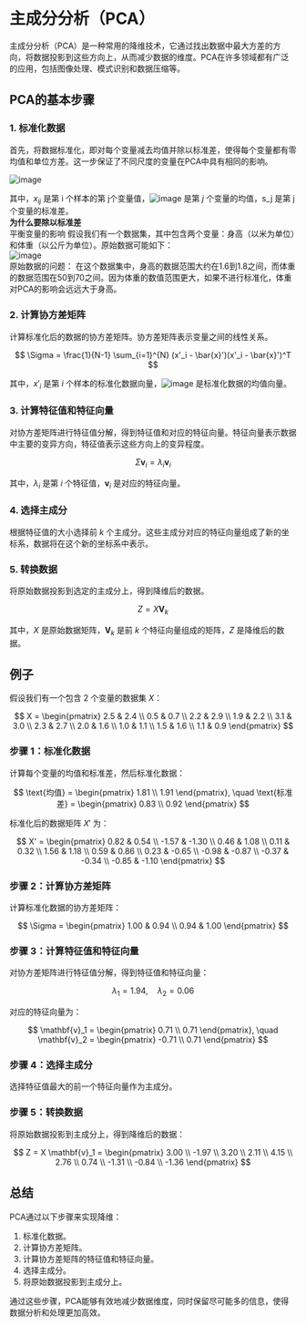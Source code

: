 # 主成分分析（PCA）

主成分分析（PCA）是一种常用的降维技术，它通过找出数据中最大方差的方向，将数据投影到这些方向上，从而减少数据的维度。PCA在许多领域都有广泛的应用，包括图像处理、模式识别和数据压缩等。

## PCA的基本步骤

### 1. 标准化数据
首先，将数据标准化，即对每个变量减去均值并除以标准差，使得每个变量都有零均值和单位方差。这一步保证了不同尺度的变量在PCA中具有相同的影响。

![image](https://github.com/BoBo1529707515/EEG-analyse/assets/145309276/0b7d6b98-e2ab-4585-aa13-f2c9f4fc7eaa)


其中，$x_{ij}$ 是第 i 个样本的第 j个变量值，![image](https://github.com/BoBo1529707515/EEG-analyse/assets/145309276/8d3762b7-61f6-464f-b4ca-a964d98d2e1e)
 是第 $j$ 个变量的均值，s_j 是第 j 个变量的标准差。  
**为什么要除以标准差**  
平衡变量的影响
假设我们有一个数据集，其中包含两个变量：身高（以米为单位）和体重（以公斤为单位）。原始数据可能如下：  
![image](https://github.com/BoBo1529707515/EEG-analyse/assets/145309276/f445b423-fd0a-4027-b27f-efda474b4050)  
原始数据的问题：
在这个数据集中，身高的数据范围大约在1.6到1.8之间，而体重的数据范围在50到70之间。因为体重的数值范围更大，如果不进行标准化，体重对PCA的影响会远远大于身高。

### 2. 计算协方差矩阵
计算标准化后的数据的协方差矩阵。协方差矩阵表示变量之间的线性关系。

$$
\Sigma = \frac{1}{N-1} \sum_{i=1}^{N} (x'_i - \bar{x}')(x'_i - \bar{x}')^T
$$

其中，$x'_i$ 是第 $i$ 个样本的标准化数据向量，![image](https://github.com/BoBo1529707515/EEG-analyse/assets/145309276/dedc9145-f068-4741-93c3-9058ccd5a908)
 是标准化数据的均值向量。

### 3. 计算特征值和特征向量
对协方差矩阵进行特征值分解，得到特征值和对应的特征向量。特征向量表示数据中主要的变异方向，特征值表示这些方向上的变异程度。

$$
\Sigma \mathbf{v}_i = \lambda_i \mathbf{v}_i
$$

其中，$\lambda_i$ 是第 $i$ 个特征值，$\mathbf{v}_i$ 是对应的特征向量。

### 4. 选择主成分
根据特征值的大小选择前 $k$ 个主成分。这些主成分对应的特征向量组成了新的坐标系，数据将在这个新的坐标系中表示。

### 5. 转换数据
将原始数据投影到选定的主成分上，得到降维后的数据。

$$
Z = X \mathbf{V}_k
$$

其中，$X$ 是原始数据矩阵，$\mathbf{V}_k$ 是前 $k$ 个特征向量组成的矩阵，$Z$ 是降维后的数据。


  ## 例子


假设我们有一个包含 2 个变量的数据集 $X$：

$$
X = \begin{pmatrix}
2.5 & 2.4 \\
0.5 & 0.7 \\
2.2 & 2.9 \\
1.9 & 2.2 \\
3.1 & 3.0 \\
2.3 & 2.7 \\
2.0 & 1.6 \\
1.0 & 1.1 \\
1.5 & 1.6 \\
1.1 & 0.9
\end{pmatrix}
$$

### 步骤 1：标准化数据

计算每个变量的均值和标准差，然后标准化数据：

$$
\text{均值} = \begin{pmatrix}
1.81 \\
1.91
\end{pmatrix}, \quad
\text{标准差} = \begin{pmatrix}
0.83 \\
0.92
\end{pmatrix}
$$

标准化后的数据矩阵 $X'$ 为：

$$
X' = \begin{pmatrix}
0.82 & 0.54 \\
-1.57 & -1.30 \\
0.46 & 1.08 \\
0.11 & 0.32 \\
1.56 & 1.18 \\
0.59 & 0.86 \\
0.23 & -0.65 \\
-0.98 & -0.87 \\
-0.37 & -0.34 \\
-0.85 & -1.10
\end{pmatrix}
$$

### 步骤 2：计算协方差矩阵

计算标准化数据的协方差矩阵：

$$
\Sigma = \begin{pmatrix}
1.00 & 0.94 \\
0.94 & 1.00
\end{pmatrix}
$$

### 步骤 3：计算特征值和特征向量

对协方差矩阵进行特征值分解，得到特征值和特征向量：

$$
\lambda_1 = 1.94, \quad \lambda_2 = 0.06
$$

对应的特征向量为：

$$
\mathbf{v}_1 = \begin{pmatrix}
0.71 \\
0.71
\end{pmatrix}, \quad \mathbf{v}_2 = \begin{pmatrix}
-0.71 \\
0.71
\end{pmatrix}
$$

### 步骤 4：选择主成分

选择特征值最大的前一个特征向量作为主成分。

### 步骤 5：转换数据

将原始数据投影到主成分上，得到降维后的数据：

$$
Z = X \mathbf{v}_1 = \begin{pmatrix}
3.00 \\
-1.97 \\
3.20 \\
2.11 \\
4.15 \\
2.76 \\
0.74 \\
-1.31 \\
-0.84 \\
-1.36
\end{pmatrix}
$$


## 总结

PCA通过以下步骤来实现降维：

1. 标准化数据。
2. 计算协方差矩阵。
3. 计算协方差矩阵的特征值和特征向量。
4. 选择主成分。
5. 将原始数据投影到主成分上。

通过这些步骤，PCA能够有效地减少数据维度，同时保留尽可能多的信息，使得数据分析和处理更加高效。

